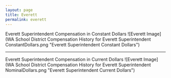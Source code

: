 ```yaml
---
layout: page
title: Everett
permalink: everett
---
```



Everett Superintendent Compensation in Constant Dollars
![Everett Image](WA School District Compensation History for Everett Superintendent ConstantDollars.png "Everett Superintendent Constant Dollars")

___

Everett Superintendent Compensation in Current Dollars
![Everett Image](WA School District Compensation History for Everett Superintendent NominalDollars.png "Everett Superintendent Current Dollars")

